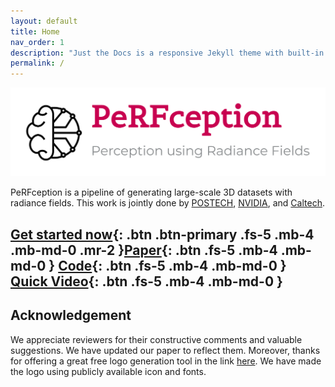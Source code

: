 ```yaml
---
layout: default
title: Home
nav_order: 1
description: "Just the Docs is a responsive Jekyll theme with built-in search that is easily customizable and hosted on GitHub Pages."
permalink: /
---
```


![](assets/images/PeRFception-logo.png)

PeRFception is a pipeline of generating large-scale 3D datasets with radiance fields. This work is jointly done by [POSTECH](https://postech.ac.kr/), [NVIDIA](https://www.nvidia.com/), and [Caltech](https://www.caltech.edu/). 
<!-- {: .fs-9 }
{: .fs-6 .fw-300 } -->

[Get started now](./get_started){: .btn .btn-primary .fs-5 .mb-4 .mb-md-0 .mr-2 }[Paper](https://openreview.net/pdf?id=MzaPEKHv-0J){: .btn .fs-5 .mb-4 .mb-md-0 } [Code](https://github.com/POSTECH-CVLab/PeRFception){: .btn .fs-5 .mb-4 .mb-md-0 } [Quick Video](TBD){: .btn .fs-5 .mb-4 .mb-md-0 }
---


## Acknowledgement

We appreciate reviewers for their constructive comments and valuable suggestions. We have updated our paper to reflect them. Moreover, thanks for offering a great free logo generation tool in the link [here](https://www.squarespace.com/logo). We have made the logo using publicly available icon and fonts.
